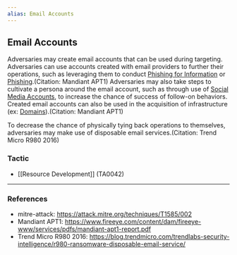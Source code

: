 ```yaml
---
alias: Email Accounts
---
```


## Email Accounts

Adversaries may create email accounts that can be used during targeting. Adversaries can use accounts created with email providers to further their operations, such as leveraging them to conduct [Phishing for Information](https://attack.mitre.org/techniques/T1598) or [Phishing](https://attack.mitre.org/techniques/T1566).(Citation: Mandiant APT1) Adversaries may also take steps to cultivate a persona around the email account, such as through use of [Social Media Accounts](https://attack.mitre.org/techniques/T1585/001), to increase the chance of success of follow-on behaviors. Created email accounts can also be used in the acquisition of infrastructure (ex: [Domains](https://attack.mitre.org/techniques/T1583/001)).(Citation: Mandiant APT1)

To decrease the chance of physically tying back operations to themselves, adversaries may make use of disposable email services.(Citation: Trend Micro R980 2016)


### Tactic

- [[Resource Development]] (TA0042)


---
### References

- mitre-attack: https://attack.mitre.org/techniques/T1585/002
- Mandiant APT1: https://www.fireeye.com/content/dam/fireeye-www/services/pdfs/mandiant-apt1-report.pdf
- Trend Micro R980 2016: https://blog.trendmicro.com/trendlabs-security-intelligence/r980-ransomware-disposable-email-service/
